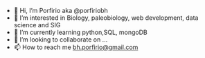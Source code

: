- 👋 Hi, I’m Porfirio aka @porfiriobh
- 👀 I’m interested in Biology, paleobiology, web development, data science and SIG
- 🌱 I’m currently learning python,SQL, mongoDB
- 💞️ I’m looking to collaborate on ...
- 📫 How to reach me bh.porfirio@gmail.com

<!---
porfiriobh/porfiriobh is a ✨ special ✨ repository because its `README.md` (this file) appears on your GitHub profile.
You can click the Preview link to take a look at your changes.
--->

